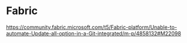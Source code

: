 # Fabric
https://community.fabric.microsoft.com/t5/Fabric-platform/Unable-to-automate-Update-all-option-in-a-Git-integrated/m-p/4858132#M22098
